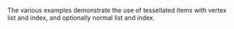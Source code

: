 ﻿The various examples demonstrate the use of tessellated items with vertex list and index, and optionally normal list and index. 


